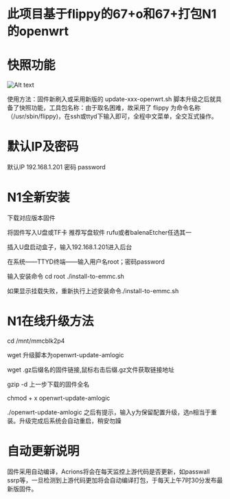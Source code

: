 # 此项目基于flippy的67+o和67+打包N1的openwrt

# 快照功能
![Alt text](https://github.com/hublj/N1dabao-1/blob/main/img/R.jpeg)

使用方法：固件新刷入或采用新版的 update-xxx-openwrt.sh 脚本升级之后就具备了快照功能，工具包名称：由于取名困难，故采用了 flippy 为命令名称（/usr/sbin/flippy)，在ssh或ttyd下输入即可，全程中文菜单，全交互式操作。

# 默认IP及密码
默认IP 192.168.1.201  密码 password

# N1全新安装
 下载对应版本固件
 
 将固件写入U盘或TF卡 推荐写盘软件 rufu或者balenaEtcher任选其一
 
 插入U盘启动盒子，输入192.168.1.201进入后台
 
 在系统——TTYD终端——输入用户名root；密码password
 
 输入安装命令 cd root ./install-to-emmc.sh
 
 如果显示挂载失败，重新执行上述安装命令./install-to-emmc.sh

# N1在线升级方法
 
 cd /mnt/mmcblk2p4
 
 wget 升级脚本为openwrt-update-amlogic
 
 wget .gz后缀名的固件链接,鼠标右击后缀.gz文件获取链接地址
 
 gzip -d 上一步下载的固件全名
 
 chmod + x openwrt-update-amlogic
 
 ./openwrt-update-amlogic 之后有提示，输入y为保留配置升级，选n相当于重装。升级完成后系统会自动重启，稍安勿躁


# 自动更新说明
 固件采用自动编译，Acrions将会在每天监控上游代码是否更新，如passwall ssrp等，一旦检测到上游代码更加将会自动编译打包，于每天上午7时30分发布最新版固件。
